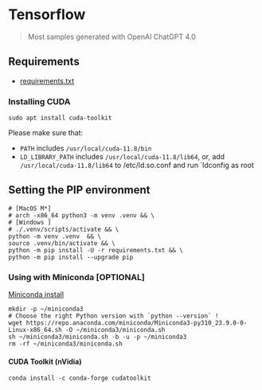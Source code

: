 # Tensorflow

> Most samples generated with OpenAI ChatGPT 4.0

## Requirements

* [requirements.txt](./requirements.txt)

### Installing CUDA

```shell
sudo apt install cuda-toolkit
```

Please make sure that:

* `PATH` includes `/usr/local/cuda-11.8/bin`
* `LD_LIBRARY_PATH` includes `/usr/local/cuda-11.8/lib64`, or, add `/usr/local/cuda-11.8/lib64` to /etc/ld.so.conf and run `ldconfig as root

## Setting the PIP environment

```shell
# [MacOS M*] 
# arch -x86_64 python3 -m venv .venv && \
# [Windows ] 
# ./.venv/scripts/activate && \
python -m venv .venv  && \
source .venv/bin/activate && \ 
python -m pip install -U -r requirements.txt && \
python -m pip install --upgrade pip 
```

### Using with Miniconda [OPTIONAL]

[Miniconda install](https://docs.conda.io/projects/miniconda/en/latest/index.html)

```shell
mkdir -p ~/miniconda3
# Choose the right Python version with `python --version` !
wget https://repo.anaconda.com/miniconda/Miniconda3-py310_23.9.0-0-Linux-x86_64.sh -O ~/miniconda3/miniconda.sh
sh ~/miniconda3/miniconda.sh -b -u -p ~/miniconda3
rm -rf ~/miniconda3/miniconda.sh
```

#### CUDA Toolkit (nVidia)

```shell
conda install -c conda-forge cudatoolkit
```
